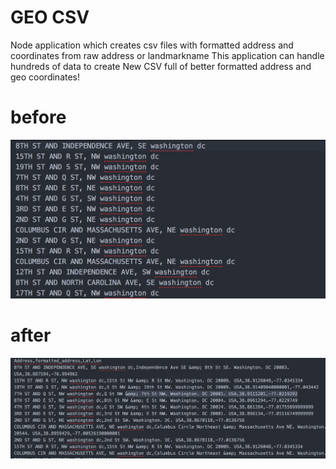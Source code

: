 # GEO CSV
Node application which creates csv files with formatted address and coordinates from raw address or landmarkname
This application can handle hundreds of data to create New CSV full of better formatted address and geo coordinates!
# before
![picture](images/screenshot1.png)
# after
![picture](images/screenshot2.png)
